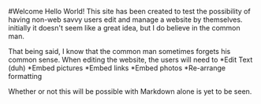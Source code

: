 #Welcome Hello World!
This site has been created to test the possibility of having non-web savvy users edit and manage a website by themselves. initially it doesn't seem like a great idea, but I do believe in the common man.

That being said, I know that the common man sometimes forgets his common sense. When editing the website, the users will need to
*Edit Text (duh)
*Embed pictures
*Embed links
*Embed photos
*Re-arrange formatting

Whether or not this will be possible with Markdown alone is yet to be seen.
